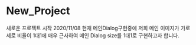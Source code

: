 # New_Project
새로운 프로젝트 시작
2020/11/08 현재 메인Dialog구현중에 저희 메인 이미지가 가로 세로 비율이 1대1에 매우 근사하여 메인 Dialog size를 1대1로 구현하고자 합니다.
